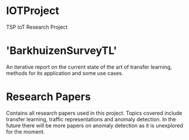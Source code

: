 # IOTProject
TSP IoT Research Project

# 'BarkhuizenSurveyTL'
An iterative report on the current state of the art of transfer learning, methods for its application and some use cases.

# Research Papers
Contains all research papers used in this project. Topics covered include transfer learning, traffic representations and anomaly detection. In the future there will be more papers on anomaly detection as it is unexplored for the moment.
